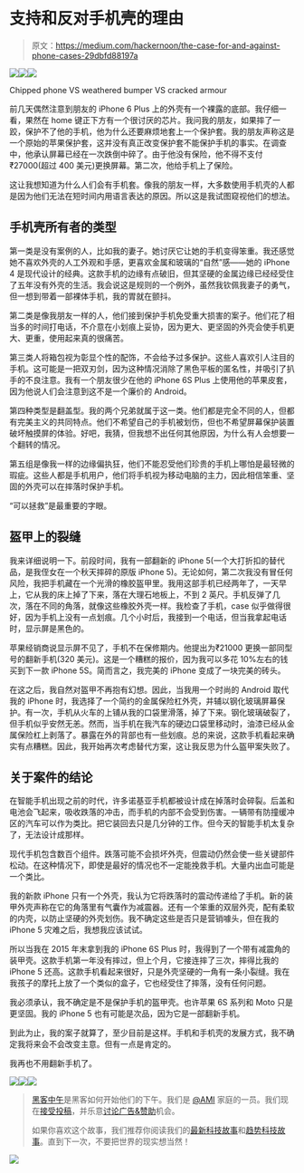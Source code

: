 # 支持和反对手机壳的理由

> 原文：<https://medium.com/hackernoon/the-case-for-and-against-phone-cases-29dbfd88197a>

![](img/b52a0405afc061df391f2b8d108f8111.png)![](img/b472b0a3703cf1a47a89b09ae953d47a.png)![](img/a9ce39118603662bbdb1029f3550c9d4.png)

Chipped phone VS weathered bumper VS cracked armour

前几天偶然注意到朋友的 iPhone 6 Plus 上的外壳有一个裸露的底部。我仔细一看，果然在 home 键正下方有一个很讨厌的芯片。我问我的朋友，如果摔了一跤，保护不了他的手机，他为什么还要麻烦地套上一个保护套。我的朋友声称这是一个原始的苹果保护套，这并没有真正改变保护套不能保护手机的事实。在调查中，他承认屏幕已经在一次跌倒中碎了。由于他没有保险，他不得不支付₹27000(超过 400 美元)更换屏幕。第二次，他给手机上了保险。

这让我想知道为什么人们会有手机套。像我的朋友一样，大多数使用手机壳的人都是因为他们无法在短时间内用语言表达的原因。所以这是我试图窥视他们的想法。

## 手机壳所有者的类型

第一类是没有案例的人，比如我的妻子。她讨厌它让她的手机变得笨重。我还感觉她不喜欢外壳的人工外观和手感，更喜欢金属和玻璃的“自然”感——她的 iPhone 4 是现代设计的经典。这款手机的边缘有点破旧，但其坚硬的金属边缘已经经受住了五年没有外壳的生活。我会说这是规则的一个例外，虽然我钦佩我妻子的勇气，但一想到带着一部裸体手机，我的胃就在颤抖。

第二类是像我朋友一样的人，他们接到保护手机免受重大损害的案子。他们花了相当多的时间打电话，不介意在小划痕上妥协，因为更大、更坚固的外壳会使手机更大、更重，使用起来真的很痛苦。

第三类人将箱包视为彰显个性的配饰，不会给予过多保护。这些人喜欢引人注目的手机。这可能是一把双刃剑，因为这种情况消除了黑色平板的匿名性，并吸引了扒手的不良注意。我有一个朋友很少在他的 iPhone 6S Plus 上使用他的苹果皮套，因为他说人们会注意到这不是一个廉价的 Android。

第四种类型是翻盖型。我的两个兄弟就属于这一类。他们都是完全不同的人，但都有完美主义的共同特点。他们不希望自己的手机被划伤，但也不希望屏幕保护装置破坏触摸屏的体验。好吧，我猜，但我想不出任何其他原因，为什么有人会想要一个翻转的情况。

第五组是像我一样的边缘偏执狂，他们不能忍受他们珍贵的手机上哪怕是最轻微的瑕疵。这些人都是手机用户，他们将手机视为移动电脑的主力，因此相信笨重、坚固的外壳可以在摔落时保护手机。

“可以拯救”是最重要的字眼。

## 盔甲上的裂缝

我来详细说明一下。前段时间，我有一部翻新的 iPhone 5(一个大打折扣的替代品，是我侄女在一个秋天摔碎的原版 iPhone 5)。无论如何，第二次我没有冒任何风险，我把手机藏在一个光滑的橡胶盔甲里。我用这部手机已经两年了，一天早上，它从我的床上掉了下来，落在大理石地板上，不到 2 英尺。手机反弹了几次，落在不同的角落，就像这些橡胶外壳一样。我检查了手机，case 似乎做得很好，因为手机上没有一点划痕。几个小时后，我接到一个电话，但当我拿起电话时，显示屏是黑色的。

苹果经销商说显示屏不见了，手机不在保修期内。他提出为₹21000 更换一部同型号的翻新手机(320 美元)。这是一个糟糕的报价，因为我可以多花 10%左右的钱买到下一款 iPhone 5S。简而言之，我完美的 iPhone 变成了一块完美的砖头。

在这之后，我自然对盔甲不再抱有幻想。因此，当我用一个时尚的 Android 取代我的 iPhone 时，我选择了一个简约的金属保险杠外壳，并辅以钢化玻璃屏幕保护。有一次，手机从火车的上铺从我的口袋里滑落，掉了下来。钢化玻璃破裂了，但手机似乎安然无恙。然而，当手机在我汽车的硬边口袋里移动时，油漆已经从金属保险杠上剥落了。暴露在外的背部也有一些划痕。总的来说，这款手机看起来确实有点糟糕。因此，我开始再次考虑替代方案，这让我反思为什么盔甲案失败了。

## 关于案件的结论

在智能手机出现之前的时代，许多诺基亚手机都被设计成在掉落时会碎裂。后盖和电池会飞起来，吸收跌落的冲击，而手机的内部不会受到伤害。一辆带有防撞缓冲区的汽车可以作为类比。把它装回去只是几分钟的工作。但今天的智能手机太复杂了，无法设计成那样。

现代手机包含数百个组件。跌落可能不会损坏外壳，但震动仍然会使一些关键部件松动。在这种情况下，即使是最好的情况也不一定能挽救手机。大量内出血可能是一个类比。

我的新款 iPhone 只有一个外壳，我认为它将跌落时的震动传递给了手机。新的装甲外壳声称在它的角落里有气囊作为减震器。还有一个笨重的双层外壳，配有柔软的内壳，以防止坚硬的外壳划伤。我不确定这些是否只是营销噱头，但在我的 iPhone 5 灾难之后，我想我应该试试。

所以当我在 2015 年末拿到我的 iPhone 6S Plus 时，我得到了一个带有减震角的装甲壳。这款手机第一年没有摔过，但上个月，它接连摔了三次，摔得比我的 iPhone 5 还高。这款手机看起来很好，只是外壳坚硬的一角有一条小裂缝。我在我孩子的摩托上放了一个类似的盒子，它也经受住了摔落，没有任何问题。

我必须承认，我不确定是不是保护手机的盔甲壳。也许苹果 6S 系列和 Moto 只是更坚固。我的 iPhone 5 也有可能是次品，因为它是一部翻新手机。

到此为止，我的案子就算了，至少目前是这样。手机和手机壳的发展方式，我不确定我将来会不会改变主意。但有一点是肯定的。

我再也不用翻新手机了。

[![](img/50ef4044ecd4e250b5d50f368b775d38.png)](http://bit.ly/HackernoonFB)[![](img/979d9a46439d5aebbdcdca574e21dc81.png)](https://goo.gl/k7XYbx)[![](img/2930ba6bd2c12218fdbbf7e02c8746ff.png)](https://goo.gl/4ofytp)

> [黑客中午](http://bit.ly/Hackernoon)是黑客如何开始他们的下午。我们是 [@AMI](http://bit.ly/atAMIatAMI) 家庭的一员。我们现在[接受投稿](http://bit.ly/hackernoonsubmission)，并乐意[讨论广告&赞助](mailto:partners@amipublications.com)机会。
> 
> 如果你喜欢这个故事，我们推荐你阅读我们的[最新科技故事](http://bit.ly/hackernoonlatestt)和[趋势科技故事](https://hackernoon.com/trending)。直到下一次，不要把世界的现实想当然！

![](img/be0ca55ba73a573dce11effb2ee80d56.png)